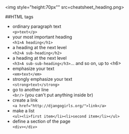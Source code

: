 <img style="height:70px"" src=cheatsheet_heading.png>

##HTML tags

* ordinary paragraph text  
```<p>text</p>``` 
* your most important heading  
```<h1>A heading</h1>```   
* a heading at the next level  
```<h2>A sub-heading</h2>```
* a heading at the next level  
```<h3>A sub-sub-heading</h3>```... and so on, up to \<h6>
* emphasize your text  
```<em>text</em>``` 
*  strongly emphasize your text  
```<strong>text</strong>```   
* go to another line  
```<br/>``` (you can't put anything inside br)
* create a link  
```<a href="http://djangogirls.org/">link</a>```
* make a list  
```<ul><li>first item</li><li>second item</li></ul>```  
*  define a section of the page  
```<div></div>```
